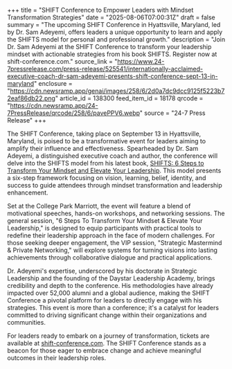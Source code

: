 +++
title = "SHIFT Conference to Empower Leaders with Mindset Transformation Strategies"
date = "2025-08-06T07:00:31Z"
draft = false
summary = "The upcoming SHIFT Conference in Hyattsville, Maryland, led by Dr. Sam Adeyemi, offers leaders a unique opportunity to learn and apply the SHIFTS model for personal and professional growth."
description = "Join Dr. Sam Adeyemi at the SHIFT Conference to transform your leadership mindset with actionable strategies from his book SHIFTS. Register now at shift-conference.com."
source_link = "https://www.24-7pressrelease.com/press-release/525541/internationally-acclaimed-executive-coach-dr-sam-adeyemi-presents-shift-conference-sept-13-in-maryland"
enclosure = "https://cdn.newsramp.app/genai/images/258/6/2d0a7dc9dcc9125f5223b72eaf86db22.png"
article_id = 138300
feed_item_id = 18178
qrcode = "https://cdn.newsramp.app/24-7PressRelease/qrcode/258/6/pavePPV6.webp"
source = "24-7 Press Release"
+++

<p>The SHIFT Conference, taking place on September 13 in Hyattsville, Maryland, is poised to be a transformative event for leaders aiming to amplify their influence and effectiveness. Spearheaded by Dr. Sam Adeyemi, a distinguished executive coach and author, the conference will delve into the SHIFTS model from his latest book, <a href="https://shift-conference.com" rel="nofollow" target="_blank">SHIFTS: 6 Steps to Transform Your Mindset and Elevate Your Leadership</a>. This model presents a six-step framework focusing on vision, learning, belief, identity, and success to guide attendees through mindset transformation and leadership enhancement.</p><p>Set at the College Park Marriott, the event will feature a blend of motivational speeches, hands-on workshops, and networking sessions. The general session, "6 Steps To Transform Your Mindset & Elevate Your Leadership," is designed to equip participants with practical tools to redefine their leadership approach in the face of modern challenges. For those seeking deeper engagement, the VIP session, "Strategic Mastermind & Private Networking," will explore systems for turning visions into lasting achievements through collaborative dialogue and practical applications.</p><p>Dr. Adeyemi's expertise, underscored by his doctorate in Strategic Leadership and the founding of the Daystar Leadership Academy, brings credibility and depth to the conference. His methodologies have already impacted over 52,000 alumni and a global audience, making the SHIFT Conference a pivotal platform for leaders to directly engage with his strategies. This event is more than a conference; it's a catalyst for leaders committed to driving significant change within their organizations and communities.</p><p>For leaders ready to embark on a journey of transformation, tickets are available at <a href="https://shift-conference.com" rel="nofollow" target="_blank">shift-conference.com</a>. The SHIFT Conference stands as a beacon for those eager to embrace change and achieve meaningful outcomes in their leadership roles.</p>
